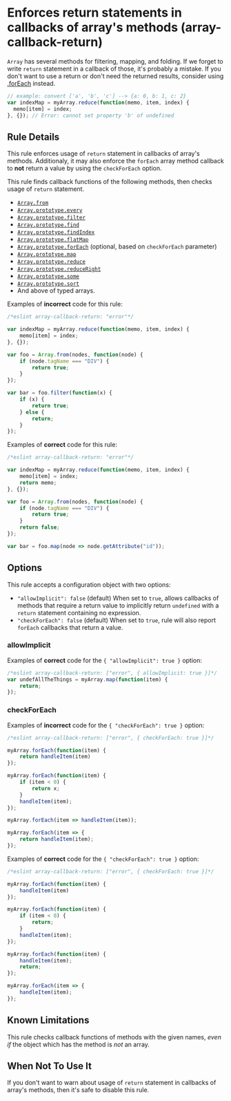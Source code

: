 # Enforces return statements in callbacks of array's methods (array-callback-return)

`Array` has several methods for filtering, mapping, and folding.
If we forget to write `return` statement in a callback of those, it's probably a mistake. If you don't want to use a return or don't need the returned results, consider using [.forEach](https://developer.mozilla.org/en-US/docs/Web/JavaScript/Reference/Global_Objects/Array/forEach) instead.

```js
// example: convert ['a', 'b', 'c'] --> {a: 0, b: 1, c: 2}
var indexMap = myArray.reduce(function(memo, item, index) {
  memo[item] = index;
}, {}); // Error: cannot set property 'b' of undefined
```

## Rule Details

This rule enforces usage of `return` statement in callbacks of array's methods.
Additionaly, it may also enforce the `forEach` array method callback to __not__ return a value by using the `checkForEach` option.

This rule finds callback functions of the following methods, then checks usage of `return` statement.

* [`Array.from`](https://www.ecma-international.org/ecma-262/6.0/#sec-array.from)
* [`Array.prototype.every`](https://www.ecma-international.org/ecma-262/6.0/#sec-array.prototype.every)
* [`Array.prototype.filter`](https://www.ecma-international.org/ecma-262/6.0/#sec-array.prototype.filter)
* [`Array.prototype.find`](https://www.ecma-international.org/ecma-262/6.0/#sec-array.prototype.find)
* [`Array.prototype.findIndex`](https://www.ecma-international.org/ecma-262/6.0/#sec-array.prototype.findindex)
* [`Array.prototype.flatMap`](https://www.ecma-international.org/ecma-262/10.0/#sec-array.prototype.flatmap)
* [`Array.prototype.forEach`](https://www.ecma-international.org/ecma-262/6.0/#sec-array.prototype.foreach) (optional, based on `checkForEach` parameter)
* [`Array.prototype.map`](https://www.ecma-international.org/ecma-262/6.0/#sec-array.prototype.map)
* [`Array.prototype.reduce`](https://www.ecma-international.org/ecma-262/6.0/#sec-array.prototype.reduce)
* [`Array.prototype.reduceRight`](https://www.ecma-international.org/ecma-262/6.0/#sec-array.prototype.reduceright)
* [`Array.prototype.some`](https://www.ecma-international.org/ecma-262/6.0/#sec-array.prototype.some)
* [`Array.prototype.sort`](https://www.ecma-international.org/ecma-262/6.0/#sec-array.prototype.sort)
* And above of typed arrays.

Examples of **incorrect** code for this rule:

```js
/*eslint array-callback-return: "error"*/

var indexMap = myArray.reduce(function(memo, item, index) {
    memo[item] = index;
}, {});

var foo = Array.from(nodes, function(node) {
    if (node.tagName === "DIV") {
        return true;
    }
});

var bar = foo.filter(function(x) {
    if (x) {
        return true;
    } else {
        return;
    }
});
```

Examples of **correct** code for this rule:

```js
/*eslint array-callback-return: "error"*/

var indexMap = myArray.reduce(function(memo, item, index) {
    memo[item] = index;
    return memo;
}, {});

var foo = Array.from(nodes, function(node) {
    if (node.tagName === "DIV") {
        return true;
    }
    return false;
});

var bar = foo.map(node => node.getAttribute("id"));
```

## Options

This rule accepts a configuration object with two options:

* `"allowImplicit": false` (default) When set to `true`, allows callbacks of methods that require a return value to implicitly return `undefined` with a `return` statement containing no expression.
* `"checkForEach": false` (default) When set to `true`, rule will also report `forEach` callbacks that return a value.

### allowImplicit

Examples of **correct** code for the `{ "allowImplicit": true }` option:

```js
/*eslint array-callback-return: ["error", { allowImplicit: true }]*/
var undefAllTheThings = myArray.map(function(item) {
    return;
});
```

### checkForEach

Examples of **incorrect** code for the `{ "checkForEach": true }` option:

```js
/*eslint array-callback-return: ["error", { checkForEach: true }]*/

myArray.forEach(function(item) {
    return handleItem(item)
});

myArray.forEach(function(item) {
    if (item < 0) {
        return x;
    }
    handleItem(item);
});

myArray.forEach(item => handleItem(item));

myArray.forEach(item => {
    return handleItem(item);
});
```

Examples of **correct** code for the `{ "checkForEach": true }` option:

```js
/*eslint array-callback-return: ["error", { checkForEach: true }]*/

myArray.forEach(function(item) {
    handleItem(item)
});

myArray.forEach(function(item) {
    if (item < 0) {
        return;
    }
    handleItem(item);
});

myArray.forEach(function(item) {
    handleItem(item);
    return;
});

myArray.forEach(item => {
    handleItem(item);
});
```


## Known Limitations

This rule checks callback functions of methods with the given names, *even if* the object which has the method is *not* an array.

## When Not To Use It

If you don't want to warn about usage of `return` statement in callbacks of array's methods, then it's safe to disable this rule.
